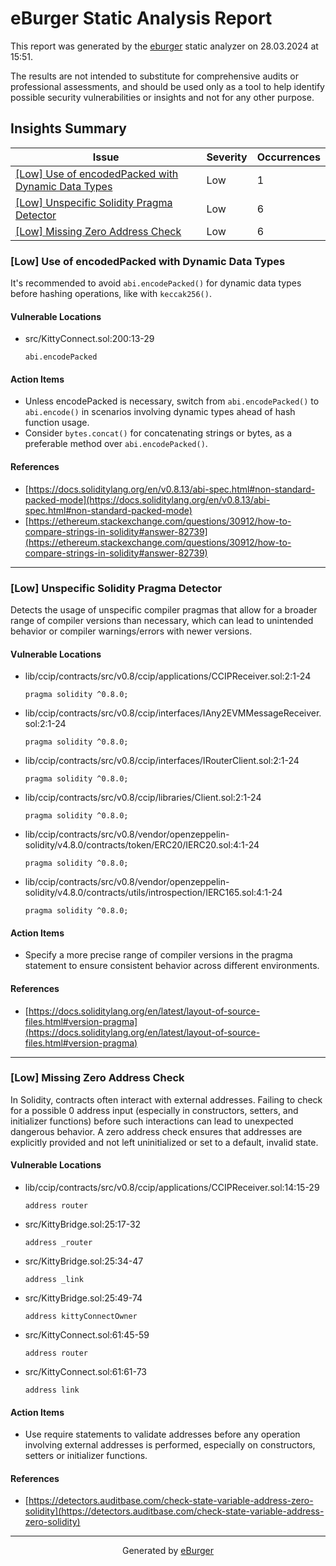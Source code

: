 # eBurger Static Analysis Report

This report was generated by the [eburger](https://github.com/forefy/eburger) static analyzer on 28.03.2024 at 15:51.

The results are not intended to substitute for comprehensive audits or professional assessments, and should be used only as a tool to help identify possible security vulnerabilities or insights and not for any other purpose.

## Insights Summary

| Issue | Severity | Occurrences |
|-------|----------|-------------|
| [[Low] Use of encodedPacked with Dynamic Data Types](#low-use-of-encodedpacked-with-dynamic-data-types) | Low | 1 |
| [[Low] Unspecific Solidity Pragma Detector](#low-unspecific-solidity-pragma-detector) | Low | 6 |
| [[Low] Missing Zero Address Check](#low-missing-zero-address-check) | Low | 6 |


### [Low] Use of encodedPacked with Dynamic Data Types
It's recommended to avoid `abi.encodePacked()` for dynamic data types before hashing operations, like with `keccak256()`.

#### Vulnerable Locations
- src/KittyConnect.sol:200:13-29
	```
	abi.encodePacked
	```

#### Action Items
- Unless encodePacked is necessary, switch from `abi.encodePacked()` to `abi.encode()` in scenarios involving dynamic types ahead of hash function usage.
- Consider `bytes.concat()` for concatenating strings or bytes, as a preferable method over `abi.encodePacked()`.

#### References
- [https://docs.soliditylang.org/en/v0.8.13/abi-spec.html#non-standard-packed-mode](https://docs.soliditylang.org/en/v0.8.13/abi-spec.html#non-standard-packed-mode)
- [https://ethereum.stackexchange.com/questions/30912/how-to-compare-strings-in-solidity#answer-82739](https://ethereum.stackexchange.com/questions/30912/how-to-compare-strings-in-solidity#answer-82739)

---

### [Low] Unspecific Solidity Pragma Detector
Detects the usage of unspecific compiler pragmas that allow for a broader range of compiler versions than necessary, which can lead to unintended behavior or compiler warnings/errors with newer versions.

#### Vulnerable Locations
- lib/ccip/contracts/src/v0.8/ccip/applications/CCIPReceiver.sol:2:1-24
	```
	pragma solidity ^0.8.0;
	```
- lib/ccip/contracts/src/v0.8/ccip/interfaces/IAny2EVMMessageReceiver.sol:2:1-24
	```
	pragma solidity ^0.8.0;
	```
- lib/ccip/contracts/src/v0.8/ccip/interfaces/IRouterClient.sol:2:1-24
	```
	pragma solidity ^0.8.0;
	```
- lib/ccip/contracts/src/v0.8/ccip/libraries/Client.sol:2:1-24
	```
	pragma solidity ^0.8.0;
	```
- lib/ccip/contracts/src/v0.8/vendor/openzeppelin-solidity/v4.8.0/contracts/token/ERC20/IERC20.sol:4:1-24
	```
	pragma solidity ^0.8.0;
	```
- lib/ccip/contracts/src/v0.8/vendor/openzeppelin-solidity/v4.8.0/contracts/utils/introspection/IERC165.sol:4:1-24
	```
	pragma solidity ^0.8.0;
	```

#### Action Items
- Specify a more precise range of compiler versions in the pragma statement to ensure consistent behavior across different environments.

#### References
- [https://docs.soliditylang.org/en/latest/layout-of-source-files.html#version-pragma](https://docs.soliditylang.org/en/latest/layout-of-source-files.html#version-pragma)

---

### [Low] Missing Zero Address Check
In Solidity, contracts often interact with external addresses. Failing to check for a possible 0 address input (especially in constructors, setters, and initializer functions) before such interactions can lead to unexpected dangerous behavior. A zero address check ensures that addresses are explicitly provided and not left uninitialized or set to a default, invalid state.

#### Vulnerable Locations
- lib/ccip/contracts/src/v0.8/ccip/applications/CCIPReceiver.sol:14:15-29
	```
	address router
	```
- src/KittyBridge.sol:25:17-32
	```
	address _router
	```
- src/KittyBridge.sol:25:34-47
	```
	address _link
	```
- src/KittyBridge.sol:25:49-74
	```
	address kittyConnectOwner
	```
- src/KittyConnect.sol:61:45-59
	```
	address router
	```
- src/KittyConnect.sol:61:61-73
	```
	address link
	```

#### Action Items
- Use require statements to validate addresses before any operation involving external addresses is performed, especially on constructors, setters or initializer functions.

#### References
- [https://detectors.auditbase.com/check-state-variable-address-zero-solidity](https://detectors.auditbase.com/check-state-variable-address-zero-solidity)

---
<p align=center>Generated by <a href=https://github.com/forefy/eburger title="eBurger">eBurger</a> </p>
